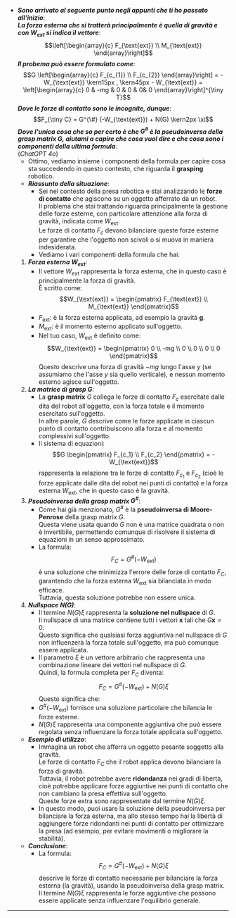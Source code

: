 - ***Sono arrivato al seguente punto negli appunti che ti ho passato all'inizio***: <br>***La forza esterna che si tratterà principalmente è quella di gravità e con $W_{\text{ext}}$ si indica il vettore***:$$\left[\begin{array}{c} F_{\text{ext}} \\ M_{\text{ext}} \end{array}\right]$$***Il probema può essere formulato come***:$$G \left[\begin{array}{c} F_{c_{1}} \\ F_{c_{2}} \end{array}\right] = - W_{\text{ext}} \kern15px , \kern45px - W_{\text{ext}} = \left[\begin{array}{c} 0 & -mg & 0 & 0 & 0& 0 \end{array}\right]^{\tiny T}$$***Dove le forze di contatto sono le incognite, dunque***:$$F_{\tiny C} = G^{\#} (-W_{\text{ext}}) + N(G) \kern2px \xi$$***Dove l'unica cosa che so per certo è che $G^{\#}$ è la pseudoinversa della grasp matrix $G$, aiutami a capire che cosa vuol dire e che cosa sono i componenti della ultima formula***.<br>(*ChatGPT 4o*)
	- Ottimo, vediamo insieme i componenti della formula per capire cosa sta succedendo in questo contesto, che riguarda il **grasping** robotico.
	- ***Riassunto della situazione***:
		- Sei nel contesto della presa robotica e stai analizzando le **forze di contatto** che agiscono su un oggetto afferrato da un robot.<br>Il problema che stai trattando riguarda principalmente la gestione delle forze esterne, con particolare attenzione alla forza di gravità, indicata come $W_{\text{ext}}$.<br>Le forze di contatto $F_c$ devono bilanciare queste forze esterne per garantire che l'oggetto non scivoli o si muova in maniera indesiderata.
		- Vediamo i vari componenti della formula che hai:
	1. ***Forza esterna $W_{\text{ext}}$***:
		- Il vettore $W_{\text{ext}}$ rappresenta la forza esterna, che in questo caso è principalmente la forza di gravità.<br>È scritto come:$$W_{\text{ext}} = \begin{pmatrix} F_{\text{ext}} \\ M_{\text{ext}} \end{pmatrix}$$
		- $F_{\text{ext}}$: è la forza esterna applicata, ad esempio la gravità $\mathbf{g}$.
		- $M_{\text{ext}}$: è il momento esterno applicato sull'oggetto.
		- Nel tuo caso, $W_{\text{ext}}$ è definito come:$$W_{\text{ext}} = \begin{pmatrix} 0 \\ -mg \\ 0 \\ 0 \\ 0 \\ 0 \end{pmatrix}$$Questo descrive una forza di gravità $-mg$ lungo l'asse $y$ (se assumiamo che l'asse $y$ sia quello verticale), e nessun momento esterno agisce sull'oggetto.
	2. ***La matrice di grasp $G$***:
		- La **grasp matrix** $G$ collega le forze di contatto $F_c$ esercitate dalle dita del robot all'oggetto, con la forza totale e il momento esercitato sull'oggetto.<br>In altre parole, $G$ descrive come le forze applicate in ciascun punto di contatto contribuiscono alla forza e al momento complessivi sull'oggetto.
		- Il sistema di equazioni:$$G \begin{pmatrix} F_{c_1} \\ F_{c_2} \end{pmatrix} = - W_{\text{ext}}$$rappresenta la relazione tra le forze di contatto $F_{c_1}$ e $F_{c_2}$ (cioè le forze applicate dalle dita del robot nei punti di contatto) e la forza esterna $W_{\text{ext}}$, che in questo caso è la gravità.
	3. ***Pseudoinversa della grasp matrix $G^{\#}$***:
		- Come hai già menzionato, $G^{\#}$ è la **pseudoinversa di Moore-Penrose** della grasp matrix $G$.<br>Questa viene usata quando $G$ non è una matrice quadrata o non è invertibile, permettendo comunque di risolvere il sistema di equazioni in un senso approssimato.
		- La formula:$$F_C = G^{\#} (-W_{\text{ext}})$$è una soluzione che minimizza l'errore delle forze di contatto $F_C$, garantendo che la forza esterna $W_{\text{ext}}$ sia bilanciata in modo efficace.<br>Tuttavia, questa soluzione potrebbe non essere unica.
	4. ***Nullspace $N(G)$***:
		- Il termine $N(G) \xi$ rappresenta la **soluzione nel nullspace** di $G$.<br>Il nullspace di una matrice contiene tutti i vettori $\mathbf{x}$ tali che $G \mathbf{x} = 0$.<br>Questo significa che qualsiasi forza aggiuntiva nel nullspace di $G$ non influenzerà la forza totale sull'oggetto, ma può comunque essere applicata.
		- Il parametro $\xi$ è un vettore arbitrario che rappresenta una combinazione lineare dei vettori nel nullspace di $G$.<br>Quindi, la formula completa per $F_C$ diventa:$$F_C = G^{\#} (-W_{\text{ext}}) + N(G) \xi$$Questo significa che:
		- $G^{\#} (-W_{\text{ext}})$ fornisce una soluzione particolare che bilancia le forze esterne.
		- $N(G) \xi$ rappresenta una componente aggiuntiva che può essere regolata senza influenzare la forza totale applicata sull'oggetto.
	- ***Esempio di utilizzo***:
		- Immagina un robot che afferra un oggetto pesante soggetto alla gravità.<br>Le forze di contatto $F_C$ che il robot applica devono bilanciare la forza di gravità.<br>Tuttavia, il robot potrebbe avere **ridondanza** nei gradi di libertà, cioè potrebbe applicare forze aggiuntive nei punti di contatto che non cambiano la presa effettiva sull'oggetto.<br>Queste forze extra sono rappresentate dal termine $N(G) \xi$.
		- In questo modo, puoi usare la soluzione della pseudoinversa per bilanciare la forza esterna, ma allo stesso tempo hai la libertà di aggiungere forze ridondanti nei punti di contatto per ottimizzare la presa (ad esempio, per evitare movimenti o migliorare la stabilità).
	- ***Conclusione***:
		- La formula:$$F_C = G^{\#} (-W_{\text{ext}}) + N(G) \xi$$descrive le forze di contatto necessarie per bilanciare la forza esterna (la gravità), usando la pseudoinversa della grasp matrix.<br>Il termine $N(G) \xi$ rappresenta le forze aggiuntive che possono essere applicate senza influenzare l'equilibrio generale.
----
